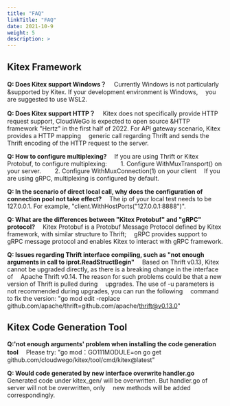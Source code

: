 ```yaml
---
title: "FAQ"
linkTitle: "FAQ"
date: 2021-10-9
weight: 5
description: >
---
```


## Kitex Framework

**Q: Does Kitex support Windows？**
&emsp;Currently Windows is not particularly  &supported by Kitex. If your development environment is Windows, &emsp;you are suggested to use WSL2.

**Q: Does Kitex support HTTP？**
&emsp;Kitex does not specifically provide HTTP request support, CloudWeGo is expected to open source &HTTP &emsp;framework "Hertz" in the first half of 2022. For API gateway scenario, Kitex provides a HTTP mapping 
&emsp;generic call regarding Thrift and sends the Thrift encoding of the HTTP request to the server.

**Q: How to configure multiplexing?**
&emsp;If you are using Thrift or Kitex Protobuf, to configure multiplexing:
&emsp;&emsp;1. Configure WithMuxTransport() on your server.
&emsp;&emsp;2. Configure WithMuxConnection(1) on your client
&emsp;If you are using gRPC, multiplexing is configured by default.

**Q: In the scenario of direct local call, why does the configuration of  connection pool not take effect?**
&emsp;The ip of your local test needs to be 127.0.0.1. For example, "client.WithHostPorts("127.0.0.1:8888")".

**Q: What are the differences between "Kitex Protobuf" and  "gRPC" protocol?**
&emsp;Kitex Protobuf is a Protobuf Message Protocol defined by Kitex framework, with similar structure to Thrift; &emsp;gRPC provides support to gRPC message protocol and enables Kitex to interact with gRPC framework.

**Q: Issues regarding Thrift interface compiling, such as "not enough arguments in call to iprot.ReadStructBegin"**
&emsp;Based on Thrift v0.13, Kitex cannot be upgraded directly, as there is a breaking change in the interface of 
&emsp;Apache Thrift v0.14. The reason for such problems could be that a new version of Thrift is pulled during 
&emsp;upgrades. The use of -u parameters is not recommended during upgrades, you can run the following 
&emsp;command to fix the version: "go mod edit -replace 
&emsp;github.com/apache/thrift=github.com/apache/thrift@v0.13.0"

## Kitex Code Generation Tool

**Q:'not enough arguments' problem when installing the code generation tool**
&emsp;Please try: "go mod：GO111MODULE=on go get github.com/cloudwego/kitex/tool/cmd/kitex@latest"

**Q: Would code generated by new interface overwrite handler.go**
&emsp;Generated code under kitex_gen/ will be overwritten. But handler.go of server will not be overwritten, only 
&emsp;new methods will be added correspondingly.

